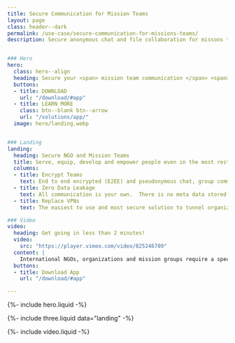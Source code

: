 ```yaml
---
title: Secure Communication for Mission Teams
layout: page
class: header--dark
permalink: /use-case/secure-communication-for-missions-teams/
description: Secure anonymous chat and file collaboration for missons teams and NGO's


### Hero
hero:
  class: hero--align
  heading: Secure your <span> mission team communication </span> <span> everywhere in the world</span>.
  buttons:
  - title: DOWNLOAD
    url: "/download/#app"
  - title: LEARN MORE
    class: btn--blank btn--arrow
    url: "/solutions/app/"
  image: hero/landing.webp


### Landing
landing:
  heading: Secure NGO and Mission Teams
  title: Serve, equip, develop and empower people even in the most restricted regions around the world with the greatest level of security in an easy to use application. 
  columns:
  - title: Encrypt Teams
    text: End to end encrypted (E2EE) and pseudonymous chat, group communication, online training, file collaboration, information wiki, repositories and websites to protect your people and their contacts.  
  - title: Zero Data Leakage
    text: All communication is your own.  There is no meta data stored or accessible on users, not even a phone number, email, social graph or IP address, which protects both your team and network of contacts from being leaked.
  - title: Replace VPNs
    text: The easiest to use and most secure solution to tunnel organization resources, websites, and information by replacing traditional VPNs in the most sensitive regions around the world. 

### Video
video:
  heading: Get going in less than 2 minutes!
  video: 
    src: "https://player.vimeo.com/video/825246709"
  content: |
    International NGOs, organizations and mission groups require a specialized security.  We get it, we've lived it for most of our lives.  Our desire is to help protect your people, contacts and communication while supporting your purposes to bless people around the world. Traditional VPNs and modern cloud storage solutions are costly and don't have the level of communication security or privacy required. If you need a secure communication solution for restricted or sensitive enviroments around the world, please contact us or read more [here](https://diode.io/blog/NGO-and-mission-team-communication), Diode may be the perfect app.
  buttons:
  - title: Download App
    url: "/download/#app"

---
```


{%- include hero.liquid -%}

{%- include three.liquid data="landing" -%}

{%- include video.liquid -%}

